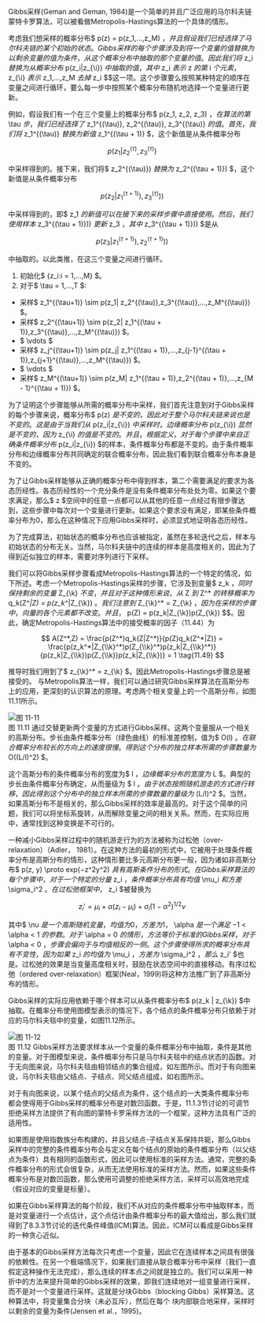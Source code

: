 Gibbs采样(Geman and Geman, 1984)是一个简单的并且广泛应用的马尔科夫链蒙特卡罗算法，可以被看做Metropolis-Hastings算法的一个具体的情形。    

考虑我们想采样的概率分布$ p(z) = p(z_1,...,z_M) $，并且假设我们已经选择了马尔科夫链的某个初始的状态。Gibbs采样的每个步骤涉及到将一个变量的值替换为以剩余变量的值为条件，从这个概率分布中抽取的那个变量的值。因此我们将$ z_i $替换为从概率分布$ p(z_i|z_{\\i}) $中抽取的值，其中$ z_i $表示$ z $的第$ i $个元素，$ z_{\\i} $表示$ z_1,...,z_M $去掉$ z_i
$$这一项。这个步骤要么按照某种特定的顺序在变量之间进行循环，要么每一步中按照某个概率分布随机地选择一个变量进行更新。    

例如，假设我们有一个在三个变量上的概率分布$ p(z_1, z_2, z_3) $，在算法的第$ \tau $步，我们已经选择了$ z_1^{(\tau)}, z_2^{(\tau)}, z_3^{(\tau)} $的值。首先，我们将$ z_1^{(\tau)} $替换为新值$ z_1^{(\tau + 1)} $，这个新值是从条件概率分布    

$$
p(z_1|z_2^{(\tau)},z_3^{(\tau)}) \tag{11.46}
$$

中采样得到的。接下来，我们将$ z_2^{(\tau)}) $替换为$ z_2^{(\tau + 1)}) $，这个新值是从条件概率分布     

$$
p(z_2| z_1^{(\tau + 1)}), z_3^{(\tau)})) \tag{11.47}
$$

中采样得到的，即$ z_1 $的新值可以在接下来的采样步骤中直接使用。然后，我们使用样本$ z_3^{(\tau + 1)})) $更新$ z_3 $，其中$ z_3^{(\tau + 1)})) $是从    

$$
p(z_3| z_1^{(\tau + 1)}), z_2^{(\tau + 1)})) \tag{11.48}
$$

中抽取的。以此类推，在这三个变量之间进行循环。     

1. 初始化$ \{z_i:i = 1,...,M\} $。     
2. 对于$ \tau = 1,...,T $:     
  * 采样$ z_1^{(\tau+1)} \sim p(z_1| z_2^{(\tau)},z_3^{(\tau)},...,z_M^{(\tau)}) $。    
  * 采样$ z_2^{(\tau+1)} \sim p(z_2| z_1^{(\tau + 1)},z_3^{(\tau)},...,z_M^{(\tau)}) $。    
  * $ \vdots $     
  * 采样$ z_j^{(\tau+1)} \sim p(z_j| z_1^{(\tau + 1)},...,z_{j-1}^{(\tau + 1)},z_{j+1}^{(\tau)},...,z_M^{(\tau)}) $。    
  * $ \vdots $     
  * 采样$ z_M^{(\tau+1)} \sim p(z_M| z_1^{(\tau + 1)},z_2^{(\tau + 1)},...,z_{M - 1}^{(\tau + 1)}) $。    

为了证明这个步骤能够从所需的概率分布中采样，我们首先注意到对于Gibbs采样的每个步骤来说，概率分布$ p(z) $是不变的，因此对于整个马尔科夫链来说也是不变的。这是由于当我们从$ p(z_i|z_{\\i}) $中采样时，边缘概率分布$ p(z_{\\i}) $显然是不变的，因为$ z_{\\i} $的值是不变的。并且，根据定义，对于每个步骤中来自正确条件概率分布$ p(z_i|z_{\\i}) $的样本，条件概率分布都是不变的。由于条件概率分布和边缘概率分布共同确定的联合概率分布，因此我们看到联合概率分布本身是不变的。    

为了让Gibbs采样能够从正确的概率分布中得到样本，第二个需要满足的要求为各态历经性。各态历经性的一个充分条件是没有条件概率分布处处为零。如果这个要求满足，那么$ z $空间中的任意一点都可以从其他的任意一点经过有限步骤达到，这些步骤中每次对一个变量进行更新。如果这个要求没有满足，即某些条件概率分布为0，那么在这种情况下应用Gibbs采样时，必须显式地证明各态历经性。     

为了完成算法，初始状态的概率分布也应该被指定，虽然在多轮迭代之后，样本与初始状态的分布无关。当然，马尔科夫链中的连续的样本是高度相关的，因此为了得到近似独立的样本，需要对序列进行下采样。    

我们可以将Gibbs采样步骤看成Metropolis-Hastings算法的一个特定的情况，如下所述。考虑一个Metropolis-Hastings采样的步骤，它涉及到变量$ z_k $，同时保持剩余的变量$ Z_{\\k} $不变，并且对于这种情形来说，从$ Z $到$ Z^* $的转移概率为$ q_k(Z^*|Z) = p(z_k^*|Z_{\\k}) $。我们注意到$ Z_{\\k}^* = Z_{\\k} $，因为在采样的步骤中，向量的各个元素都不改变。并且，$ p(Z) = p(z_k|Z_{\\k})p(Z_{\\k})
$$。因此，确定Metropolis-Hastings算法中的接受概率的因子（11.44）为     

$$
A(Z^*,Z) = \frac{p(Z^*)q_k(Z|Z^*)}{p(Z)q_k(Z^*|Z)} = \frac{p(z_k^*|Z_{\\k}^*)p(Z_{\\k}^*)p(z_k|Z_{\\k}^*)}{p(z_k|Z_{\\k})p(Z_{\\k})p(z_k|Z_{\\k})} = 1 \tag{11.49}
$$

推导时我们用到了$ z_{\\k}^* = z_{\\k} $。因此Metropolis-Hastings步骤总是被接受的。 与Metropolis算法一样，我们可以通过研究Gibbs采样算法在高斯分布上的应用，更深刻的认识算法的原理。考虑两个相关变量上的一个高斯分布，如图11.11所示。

![图 11-11](images/11_11.png)      
图 11.11 通过交替更新两个变量的方式进行Gibbs采样。这两个变量服从一个相关的高斯分布。步长由条件概率分布（绿色曲线）的标准差控制，值为$ O(l) $。在联合概率分布较长的方向上的速度很慢。得到这个分布的独立样本所需的步骤数量为$ O((L/l)^2) $。    

这个高斯分布的条件概率分布的宽度为$ l $，边缘概率分布的宽度为$ L $。典型的步长由条件概率分布确定，从而量级为 $ l $。由于状态按照随机游走的方式进行转移，因此得到这个分布中的独立样本所需的步骤数量的量级为$ (L/l)^2 $。当然，如果高斯分布不是相关的，那么Gibbs采样的效率是最高的。对于这个简单的问题，我们可以将坐标系旋转，从而解除变量之间的相关关系。然而，在实际应用中，通常找到这种变换是不可行的。     

一种减小Gibbs采样过程中的随机游走行为的方法被称为过松弛（over-relaxation）（Adler，
1981）。在这种方法的最初的形式中，它被用于处理条件概率分布是高斯分布的情形，这种情形要比多元高斯分布更一般，因为诸如非高斯分布$ p(z, y) \proto exp(−z^2y^2) $具有高斯条件分布的形式。在Gibbs采样算法的每个步骤中，对于一个特定的分量$ z_i $，条件概率分布具有均值$ \mu_i $和方差$ \sigma_i^2 $。在过松弛框架中，$ z_i $被替换为    

$$
z_i' = \mu_i + \alpha(z_i - \mu_i) + \sigma_i(1 - \alpha^2)^{1/2}\nu \tag{11.50}
$$

其中$ \nu $是一个高斯随机变量，均值为0，方差为1，$ \alpha $是一个满足$ −1 < \alpha < 1 $的参数。对于$ \alpha = 0 $的情形，方法等价于标准的Gibbs采样，对于$ \alpha < 0 $，步骤会偏向于与均值相反的一侧。这个步骤使得所求的概率分布具有不变性，因为如果$ z_i $的均值为$ \mu_i $，方差为$ \sigma_i^2 $，那么$ z_i' $也是。过松弛的效果是当变量高度相关时，鼓励在状态空间中的直接移动。有序过松弛（ordered
over-relaxation）框架(Neal，1999)将这种方法推广到了非高斯分布的情形。    

Gibbs采样的实际应用依赖于哪个样本可以从条件概率分布$ p(z_k | z_{\\k}) $中抽取。在概率分布使用图模型表示的情况下，各个结点的条件概率分布只依赖于对应的马尔科夫毯中的变量，如图11.12所示。    

![图 11-12](images/11_12.png)      
图 11.12 Gibbs采样方法要求样本从一个变量的条件概率分布中抽取，条件是其他的变量。对于图模型来说，条件概率分布只是马尔科夫毯中的结点状态的函数。对于无向图来说，马尔科夫毯由相邻结点的集合组成，如左图所示。而对于有向图来说，马尔科夫毯由父结点、子结点、同父结点组成，如右图所示。


对于有向图来说，以某个结点的父结点为条件，这个结点的一大类条件概率分布 都会使得用于Gibbs采样的概率分布是对数凹函数。于是，11.1.3节讨论的可调节拒绝采样方法提供了有向图的蒙特卡罗采样方法的一个框架，这种方法具有广泛的适用性。    

如果图是使用指数族分布构建的，并且父结点-子结点关系保持共轭，那么Gibbs采样中的完整的条件概率分布会与定义在每个结点的原始的条件概率分布（以父结点为条件）具有相同的函数形式，因此可以使用标准的采样方法。通常，完整的条件概率分布的形式会很复杂，从而无法使用标准的采样方法。然而，如果这些条件概率分布是对数凹函数，那么使用可调整的拒绝采样方法，采样可以高效地完成（假设对应的变量是标量）。    

如果在Gibbs采样算法的每个阶段，我们不从对应的条件概率分布中抽取样本，而是对变量进行一个点估计，这个点估计由条件概率分布的最大值给出，那么我们就得到了8.3.3节讨论的迭代条件峰值(ICM)算法。因此，ICM可以看成是Gibbs采样的一种贪心近似。    

由于基本的Gibbs采样方法每次只考虑一个变量，因此它在连续样本之间具有很强的依赖性。在另一个极端情况下，如果我们直接从联合概率分布中采样（我们一直假定这种操作无法完成），那么连续的样本点之间就是独立的。我们可以采用一种折中的方法来提升简单的Gibbs采样的效果，即我们连续地对一组变量进行采样，而不是对一个变量进行采样。这就是分块Gibbs（blocking Gibbs）采样算法。这种算法中，将变量集合分块（未必互斥），然后在每个 块内部联合地采样，采样时以剩余的变量为条件(Jensen et al.，1995)。

